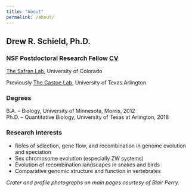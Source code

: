 ```yaml
---
title: "About"
permalink: /about/
---
```

## Drew R. Schield, Ph.D.
### NSF Postdoctoral Research Fellow [CV](https://drewschield.github.io/CV/Schield_CV_11.03.20.pdf)
[The Safran Lab](http://www.safran-lab.com/), University of Colorado

Previously [The Castoe Lab](https://www.castoelaboratory.org/), University of Texas Arlington

### Degrees
B.A. – Biology, University of Minnesota, Morris, 2012  
Ph.D. – Quantitative Biology, University of Texas at Arlington, 2018  

### Research Interests
- Roles of selection, gene flow, and recombination in genome evolution and speciation
- Sex chromosome evolution (especially ZW systems)
- Evolution of recombination landscapes in snakes and birds
- Comparative genomic structure and function in vertebrates



*Crater and profile photographs on main pages courtesy of Blair Perry.*
